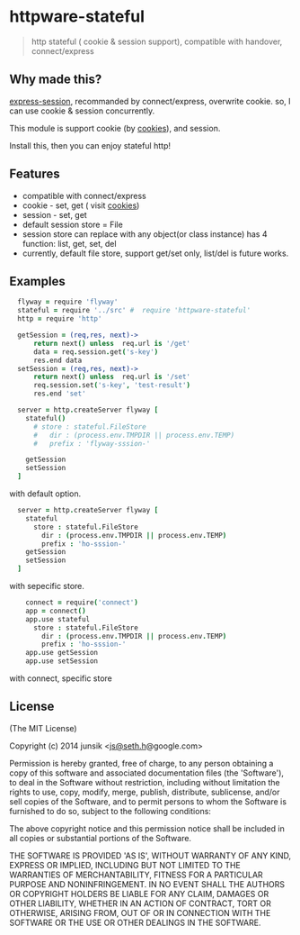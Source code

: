 # httpware-stateful

> http stateful ( cookie & session support), compatible with handover, connect/express


## Why made this?

[express-session][es], recommanded by connect/express, overwrite cookie. so, I can use cookie & session concurrently.

This module is support cookie (by [cookies][co]), and session.

Install this, then you can enjoy stateful http!

[co]: https://www.npmjs.org/package/cookies
[es]: https://www.npmjs.org/package/express-session
## Features

* compatible with connect/express
* cookie - set, get  ( visit [cookies][co])
* session - set, get
* default session store = File
* session store can replace with any object(or class instance) has 4 function: list, get, set, del
* currently, default file store, support get/set only, list/del is future works.

## Examples
 

```coffee 
  flyway = require 'flyway'
  stateful = require '../src' #  require 'httpware-stateful'
  http = require 'http'

  getSession = (req,res, next)-> 
      return next() unless  req.url is '/get'
      data = req.session.get('s-key') 
      res.end data
  setSession = (req,res, next)-> 
      return next() unless  req.url is '/set'
      req.session.set('s-key', 'test-result') 
      res.end 'set'

  server = http.createServer flyway [
    stateful()
      # store : stateful.FileStore
      #   dir : (process.env.TMPDIR || process.env.TEMP)
      #   prefix : 'flyway-sssion-'

    getSession
    setSession
  ] 

```
with default option.


```coffee   
  server = http.createServer flyway [
    stateful
      store : stateful.FileStore
        dir : (process.env.TMPDIR || process.env.TEMP)
        prefix : 'ho-sssion-' 
    getSession
    setSession
  ]

```
with sepecific store.

```coffee  
    connect = require('connect') 
    app = connect()
    app.use stateful
      store : stateful.FileStore
        dir : (process.env.TMPDIR || process.env.TEMP)
        prefix : 'ho-sssion-' 
    app.use getSession
    app.use setSession 
```
with connect, specific store
 
 
## License

(The MIT License)

Copyright (c) 2014 junsik &lt;js@seth.h@google.com&gt;

Permission is hereby granted, free of charge, to any person obtaining
a copy of this software and associated documentation files (the
'Software'), to deal in the Software without restriction, including
without limitation the rights to use, copy, modify, merge, publish,
distribute, sublicense, and/or sell copies of the Software, and to
permit persons to whom the Software is furnished to do so, subject to
the following conditions:

The above copyright notice and this permission notice shall be
included in all copies or substantial portions of the Software.

THE SOFTWARE IS PROVIDED 'AS IS', WITHOUT WARRANTY OF ANY KIND,
EXPRESS OR IMPLIED, INCLUDING BUT NOT LIMITED TO THE WARRANTIES OF
MERCHANTABILITY, FITNESS FOR A PARTICULAR PURPOSE AND NONINFRINGEMENT.
IN NO EVENT SHALL THE AUTHORS OR COPYRIGHT HOLDERS BE LIABLE FOR ANY
CLAIM, DAMAGES OR OTHER LIABILITY, WHETHER IN AN ACTION OF CONTRACT,
TORT OR OTHERWISE, ARISING FROM, OUT OF OR IN CONNECTION WITH THE
SOFTWARE OR THE USE OR OTHER DEALINGS IN THE SOFTWARE.

 